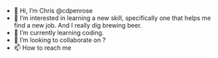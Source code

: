 - 👋 Hi, I’m Chris @cdpenrose
- 👀 I’m interested in learning a new skill, specifically one that helps me find a new job.  And I really dig brewing beer. 
- 🌱 I’m currently learning coding.
- 💞️ I’m looking to collaborate on ?
- 📫 How to reach me 

<!---
cdpenrose/cdpenrose is a ✨ special ✨ repository because its `README.md` (this file) appears on your GitHub profile.
You can click the Preview link to take a look at your changes.
--->

